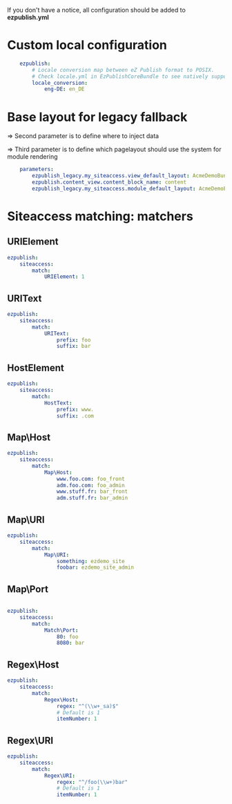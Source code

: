 If you don't have a notice, all configuration should be added to **ezpublish.yml**

Custom local configuration
==========================

```yml
    ezpublish:
        # Locale conversion map between eZ Publish format to POSIX. 
        # Check locale.yml in EzPublishCoreBundle to see natively supported locales.
        locale_conversion:
            eng-DE: en_DE
```
            
Base layout for legacy fallback
===============================

=> Second parameter is to define where to inject data

=> Third parameter is to define which pagelayout should use the system for module rendering

```yml
    parameters:
        ezpublish_legacy.my_siteaccess.view_default_layout: AcmeDemoBundle::my_layout.html.twig
        ezpublish.content_view.content_block_name: content
        ezpublish_legacy.my_siteaccess.module_default_layout: AcmeDemoBundle::layout_legacy.html.twig
```

Siteaccess matching: matchers
=============================

URIElement
----------

```yml
ezpublish:
    siteaccess:
        match:
            URIElement: 1
```

URIText
-------

```yml
ezpublish:
    siteaccess:
        match:
            URIText:
                prefix: foo
                suffix: bar
```

HostElement
-----------

```yml
ezpublish:
    siteaccess:
        match:
            HostText:
                prefix: www.
                suffix: .com
```

Map\Host
--------

```yml
ezpublish:
    siteaccess:
        match:
            Map\Host:
                www.foo.com: foo_front
                adm.foo.com: foo_admin
                www.stuff.fr: bar_front
                adm.stuff.fr: bar_admin

```

Map\URI
-------

```yml
ezpublish:
    siteaccess:
        match:
            Map\URI:
                something: ezdemo_site
                foobar: ezdemo_site_admin
```

Map\Port
--------

```yml

ezpublish:
    siteaccess:
        match:
            Match\Port:
                80: foo
                8080: bar
```

Regex\Host
----------

```yml
ezpublish:
    siteaccess:
        match:
            Regex\Host:
                regex: "^(\\w+_sa)$"
                # Default is 1
                itemNumber: 1
```

Regex\URI
---------

```yml
ezpublish:
    siteaccess:
        match:
            Regex\URI:
                regex: "^/foo(\\w+)bar"
                # Default is 1
                itemNumber: 1
```